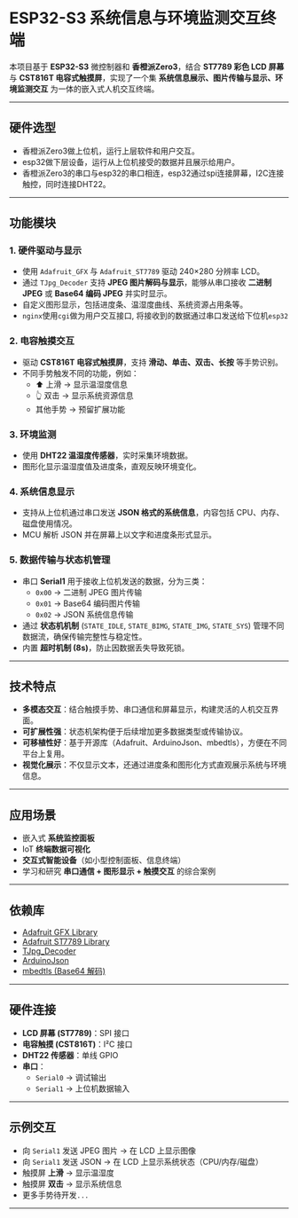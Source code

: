 # ESP32-S3 系统信息与环境监测交互终端

本项目基于 **ESP32-S3** 微控制器和 **香橙派Zero3**，结合 **ST7789 彩色 LCD 屏幕** 与 **CST816T 电容式触摸屏**，实现了一个集 **系统信息展示、图片传输与显示、环境监测交互** 为一体的嵌入式人机交互终端。

---

## 硬件选型
- 香橙派Zero3做上位机，运行上层软件和用户交互。
- esp32做下层设备，运行从上位机接受的数据并且展示给用户。
- 香橙派Zero3的串口与esp32的串口相连，esp32通过spi连接屏幕，I2C连接触控，同时连接DHT22。

---

## 功能模块

### 1. 硬件驱动与显示
- 使用 `Adafruit_GFX` 与 `Adafruit_ST7789` 驱动 240×280 分辨率 LCD。
- 通过 `TJpg_Decoder` 支持 **JPEG 图片解码与显示**，能够从串口接收 **二进制 JPEG** 或 **Base64 编码 JPEG** 并实时显示。
- 自定义图形显示，包括进度条、温湿度曲线、系统资源占用条等。
- `nginx`使用`cgi`做为用户交互接口, 将接收到的数据通过串口发送给下位机`esp32`

### 2. 电容触摸交互
- 驱动 **CST816T 电容式触摸屏**，支持 **滑动、单击、双击、长按** 等手势识别。
- 不同手势触发不同的功能，例如：
  - ⬆️ 上滑 → 显示温湿度信息
  - 👆 双击 → 显示系统资源信息
  - 其他手势 → 预留扩展功能

### 3. 环境监测
- 使用 **DHT22 温湿度传感器**，实时采集环境数据。
- 图形化显示温湿度值及进度条，直观反映环境变化。

### 4. 系统信息显示
- 支持从上位机通过串口发送 **JSON 格式的系统信息**，内容包括 CPU、内存、磁盘使用情况。
- MCU 解析 JSON 并在屏幕上以文字和进度条形式显示。

### 5. 数据传输与状态机管理
- 串口 **Serial1** 用于接收上位机发送的数据，分为三类：
  - `0x00` → 二进制 JPEG 图片传输
  - `0x01` → Base64 编码图片传输
  - `0x02` → JSON 系统信息传输
- 通过 **状态机机制** (`STATE_IDLE`, `STATE_BIMG`, `STATE_IMG`, `STATE_SYS`) 管理不同数据流，确保传输完整性与稳定性。
- 内置 **超时机制 (8s)**，防止因数据丢失导致死锁。

---

## 技术特点
- **多模态交互**：结合触摸手势、串口通信和屏幕显示，构建灵活的人机交互界面。
- **可扩展性强**：状态机架构便于后续增加更多数据类型或传输协议。
- **可移植性好**：基于开源库（Adafruit、ArduinoJson、mbedtls），方便在不同平台上复用。
- **视觉化展示**：不仅显示文本，还通过进度条和图形化方式直观展示系统与环境信息。

---

## 应用场景
- 嵌入式 **系统监控面板**
- IoT **终端数据可视化**
- **交互式智能设备**（如小型控制面板、信息终端）
- 学习和研究 **串口通信 + 图形显示 + 触摸交互** 的综合案例

---

## 依赖库
- [Adafruit GFX Library](https://github.com/adafruit/Adafruit-GFX-Library)
- [Adafruit ST7789 Library](https://github.com/adafruit/Adafruit-ST7735-Library)
- [TJpg_Decoder](https://github.com/Bodmer/TJpg_Decoder)
- [ArduinoJson](https://arduinojson.org/)
- [mbedtls (Base64 解码)](https://tls.mbed.org/)

---

## 硬件连接
- **LCD 屏幕 (ST7789)**：SPI 接口
- **电容触摸 (CST816T)**：I²C 接口
- **DHT22 传感器**：单线 GPIO
- **串口**：
  - `Serial0` → 调试输出
  - `Serial1` → 上位机数据输入

---

## 示例交互
- 向 `Serial1` 发送 JPEG 图片 → 在 LCD 上显示图像
- 向 `Serial1` 发送 JSON → 在 LCD 上显示系统状态（CPU/内存/磁盘）
- 触摸屏 **上滑** → 显示温湿度
- 触摸屏 **双击** → 显示系统信息
- 更多手势待开发`...`
---

